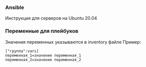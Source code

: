 ### Ansible 
Инструкция для серверов на Ubuntu 20.04

### Переменные для плейбуков
Значения переменных указываются в inventory файле
Пример:
```
["группа":vars]
переменная_1=значение переменная_1
переменная_2=значение переменная_2
```
